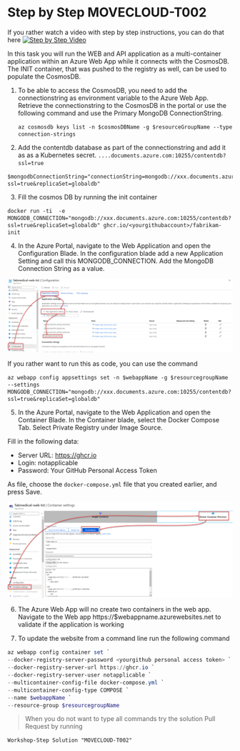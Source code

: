 # Step by Step MOVECLOUD-T002

If you rather watch a video with step by step instructions, you can do that here
[![Step by Step Video](https://img.youtube.com/vi/mKH21IgKUSc/0.jpg)](https://www.youtube.com/watch?v=mKH21IgKUSc)

In this task you will run the WEB and API application as a multi-container application within an Azure Web App while it connects with the CosmosDB. The INIT container, that was pushed to the registry as well, can be used to populate the CosmosDB. 

1. To be able to access the CosmosDB, you need to add the connectionstring as environment variable to the Azure Web App. Retrieve the connectionstring to the CosmosDB in the portal or use the following command and use the Primary MongoDB ConnectionString.

    ```
    az cosmosdb keys list -n $cosmosDBName -g $resourceGroupName --type connection-strings
    ```

2. Add the contentdb database as part of the connectionstring and add it as as a Kubernetes secret. `....documents.azure.com:10255/contentdb?ssl=true`

 ```
 $mongodbConnectionString="connectionString=mongodb://xxx.documents.azure.com:10255/contentdb?ssl=true&replicaSet=globaldb"
 ```
3. Fill the cosmos DB by running the init container

```
docker run -ti  -e MONGODB_CONNECTION="mongodb://xxx.documents.azure.com:10255/contentdb?ssl=true&replicaSet=globaldb" ghcr.io/<yourgithubaccount>/fabrikam-init
```
4. In the Azure Portal, navigate to the Web Application and open the Configuration Blade. In the configuration blade add a new Application Setting and call this MONGODB_CONNECTION. Add the MongoDB Connection String as a value.

![](/Assets/AppSetting.png)

If you rather want to run this as code, you can use the command

```
az webapp config appsettings set -n $webappName -g $resourcegroupName --settings MONGODB_CONNECTION="mongodb://xxx.documents.azure.com:10255/contentdb?ssl=true&replicaSet=globaldb"
```

5. In the Azure Portal, navigate to the Web Application and open the Container Blade. In the Container blade, select the Docker Compose Tab. Select Private Registry under Image Source. 

Fill in the following data:
* Server URL: https://ghcr.io
* Login: notapplicable
* Password: Your GitHub Personal Access Token

As file, choose the `docker-compose.yml` file that you created earlier, and press Save.

![](/Assets/containerblade.png)

6. The Azure Web App will no create two containers in the web app. Navigate to the Web app https://$webappname.azurewebsites.net to validate if the application is working

7. To update the website from a command line run the following command

```PowerShell
az webapp config container set `
--docker-registry-server-password <yourgithub personal access token> `
--docker-registry-server-url https://ghcr.io `
--docker-registry-server-user notapplicable `
--multicontainer-config-file docker-compose.yml `
--multicontainer-config-type COMPOSE `
--name $webappName `
--resource-group $resourcegroupName 
```

> When you do not want to type all commands try the solution Pull Request by running

```
Workshop-Step Solution "MOVECLOUD-T002"
```
